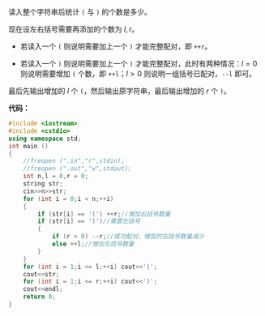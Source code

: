 读入整个字符串后统计 `(` 与 `)` 的个数是多少。

现在设左右括号需要再添加的个数为 $l,r$。

- 若读入一个 `(` 则说明需要加上一个 `)` 才能完整配对，即 `++r`。

- 若读入一个 `)` 则说明需要加上一个 `)` 才能完整配对，此时有两种情况：$l = 0$ 则说明需要增加 `(` 个数，即 `++l`；$l > 0$ 则说明一组括号已配对，`--l` 即可。

最后先输出增加的 $l$ 个 `(`，然后输出原字符串，最后输出增加的 $r$ 个 `)`。 

**代码：**

```cpp
#include <iostream>
#include <cstdio>
using namespace std;
int main ()
{
	//freopen (".in","r",stdin);
	//freopen (".out","w",stdout);
	int n,l = 0,r = 0;
	string str;
	cin>>n>>str;
	for (int i = 0;i < n;++i)
	{
		if (str[i] == '(') ++r;//增加右括号数量
		if (str[i] == ')')//需要左括号
		{
			if (r > 0) --r;//成功配对，增加的右括号数量减少
			else ++l;//增加左括号数量
		}
	}
	for (int i = 1;i <= l;++i) cout<<'(';
	cout<<str;
	for (int i = 1;i <= r;++i) cout<<')';
	cout<<endl;
	return 0;
}

```